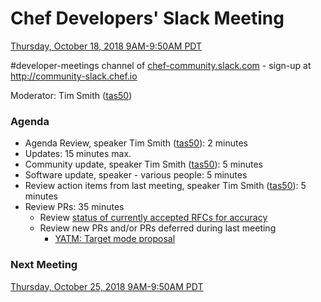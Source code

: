 # Chef Developers' Slack Meeting

[Thursday, October 18, 2018 9AM-9:50AM PDT](http://everytimezone.com/#2018-10-18,240,cn3)

\#developer-meetings channel of [chef-community.slack.com](http://chef-community.slack.com) - sign-up at <http://community-slack.chef.io>

Moderator: Tim Smith ([tas50](https://www.github.com/tas50/))

### Agenda
* Agenda Review, speaker Tim Smith ([tas50](https://www.github.com/tas50/)): 2 minutes
* Updates: 15 minutes max.
* Community update, speaker Tim Smith ([tas50](https://www.github.com/tas50/)): 5 minutes
* Software update, speaker - various people: 5 minutes
* Review action items from last meeting, speaker Tim Smith ([tas50](https://www.github.com/tas50/)): 5 minutes
* Review PRs:  35 minutes
  * Review [status of currently accepted RFCs for accuracy](https://chef.github.io/chef-rfc/)
  * Review new PRs and/or PRs deferred during last meeting
    * [YATM: Target mode proposal](https://github.com/chef/chef-rfc/pull/324)

### Next Meeting

[Thursday, October 25, 2018 9AM-9:50AM PDT](http://everytimezone.com/#2018-10-25,240,cn3)

